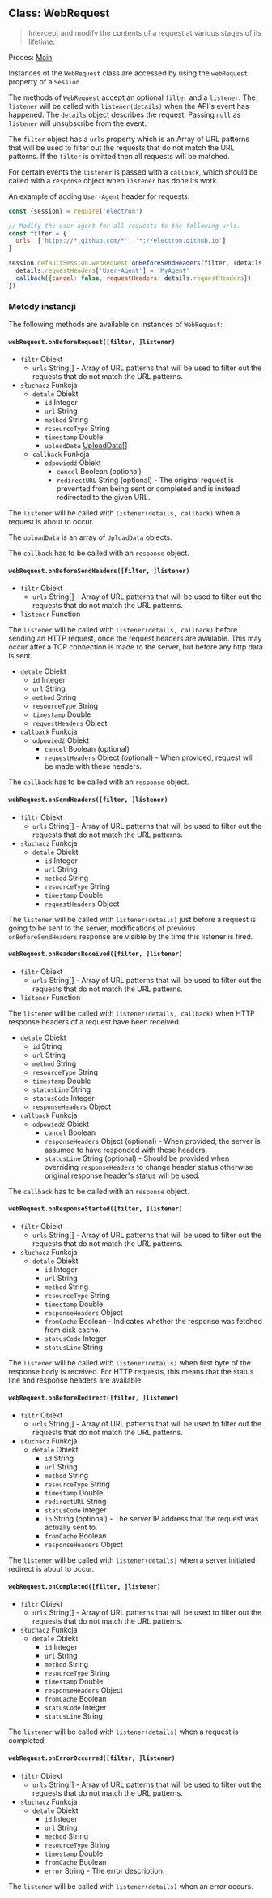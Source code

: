 ## Class: WebRequest

> Intercept and modify the contents of a request at various stages of its lifetime.

Proces: [Main](../glossary.md#main-process)

Instances of the `WebRequest` class are accessed by using the `webRequest` property of a `Session`.

The methods of `WebRequest` accept an optional `filter` and a `listener`. The `listener` will be called with `listener(details)` when the API's event has happened. The `details` object describes the request. Passing `null` as `listener` will unsubscribe from the event.

The `filter` object has a `urls` property which is an Array of URL patterns that will be used to filter out the requests that do not match the URL patterns. If the `filter` is omitted then all requests will be matched.

For certain events the `listener` is passed with a `callback`, which should be called with a `response` object when `listener` has done its work.

An example of adding `User-Agent` header for requests:

```javascript
const {session} = require('electron')

// Modify the user agent for all requests to the following urls.
const filter = {
  urls: ['https://*.github.com/*', '*://electron.github.io']
}

session.defaultSession.webRequest.onBeforeSendHeaders(filter, (details, callback) => {
  details.requestHeaders['User-Agent'] = 'MyAgent'
  callback({cancel: false, requestHeaders: details.requestHeaders})
})
```

### Metody instancji

The following methods are available on instances of `WebRequest`:

#### `webRequest.onBeforeRequest([filter, ]listener)`

* `filtr` Obiekt 
  * `urls` String[] - Array of URL patterns that will be used to filter out the requests that do not match the URL patterns.
* `słuchacz` Funkcja 
  * `detale` Obiekt 
    * `id` Integer
    * `url` String
    * `method` String
    * `resourceType` String
    * `timestamp` Double
    * `uploadData` [UploadData[]](structures/upload-data.md)
  * `callback` Funkcja 
    * `odpowiedź` Obiekt 
      * `cancel` Boolean (optional)
      * `redirectURL` String (optional) - The original request is prevented from being sent or completed and is instead redirected to the given URL.

The `listener` will be called with `listener(details, callback)` when a request is about to occur.

The `uploadData` is an array of `UploadData` objects.

The `callback` has to be called with an `response` object.

#### `webRequest.onBeforeSendHeaders([filter, ]listener)`

* `filtr` Obiekt 
  * `urls` String[] - Array of URL patterns that will be used to filter out the requests that do not match the URL patterns.
* `listener` Function

The `listener` will be called with `listener(details, callback)` before sending an HTTP request, once the request headers are available. This may occur after a TCP connection is made to the server, but before any http data is sent.

* `detale` Obiekt 
  * `id` Integer
  * `url` String
  * `method` String
  * `resourceType` String
  * `timestamp` Double
  * `requestHeaders` Object
* `callback` Funkcja 
  * `odpowiedź` Obiekt 
    * `cancel` Boolean (optional)
    * `requestHeaders` Object (optional) - When provided, request will be made with these headers.

The `callback` has to be called with an `response` object.

#### `webRequest.onSendHeaders([filter, ]listener)`

* `filtr` Obiekt 
  * `urls` String[] - Array of URL patterns that will be used to filter out the requests that do not match the URL patterns.
* `słuchacz` Funkcja 
  * `detale` Obiekt 
    * `id` Integer
    * `url` String
    * `method` String
    * `resourceType` String
    * `timestamp` Double
    * `requestHeaders` Object

The `listener` will be called with `listener(details)` just before a request is going to be sent to the server, modifications of previous `onBeforeSendHeaders` response are visible by the time this listener is fired.

#### `webRequest.onHeadersReceived([filter, ]listener)`

* `filtr` Obiekt 
  * `urls` String[] - Array of URL patterns that will be used to filter out the requests that do not match the URL patterns.
* `listener` Function

The `listener` will be called with `listener(details, callback)` when HTTP response headers of a request have been received.

* `detale` Obiekt 
  * `id` String
  * `url` String
  * `method` String
  * `resourceType` String
  * `timestamp` Double
  * `statusLine` String
  * `statusCode` Integer
  * `responseHeaders` Object
* `callback` Funkcja 
  * `odpowiedź` Obiekt 
    * `cancel` Boolean
    * `responseHeaders` Object (optional) - When provided, the server is assumed to have responded with these headers.
    * `statusLine` String (optional) - Should be provided when overriding `responseHeaders` to change header status otherwise original response header's status will be used.

The `callback` has to be called with an `response` object.

#### `webRequest.onResponseStarted([filter, ]listener)`

* `filtr` Obiekt 
  * `urls` String[] - Array of URL patterns that will be used to filter out the requests that do not match the URL patterns.
* `słuchacz` Funkcja 
  * `detale` Obiekt 
    * `id` Integer
    * `url` String
    * `method` String
    * `resourceType` String
    * `timestamp` Double
    * `responseHeaders` Object
    * `fromCache` Boolean - Indicates whether the response was fetched from disk cache.
    * `statusCode` Integer
    * `statusLine` String

The `listener` will be called with `listener(details)` when first byte of the response body is received. For HTTP requests, this means that the status line and response headers are available.

#### `webRequest.onBeforeRedirect([filter, ]listener)`

* `filtr` Obiekt 
  * `urls` String[] - Array of URL patterns that will be used to filter out the requests that do not match the URL patterns.
* `słuchacz` Funkcja 
  * `detale` Obiekt 
    * `id` String
    * `url` String
    * `method` String
    * `resourceType` String
    * `timestamp` Double
    * `redirectURL` String
    * `statusCode` Integer
    * `ip` String (optional) - The server IP address that the request was actually sent to.
    * `fromCache` Boolean
    * `responseHeaders` Object

The `listener` will be called with `listener(details)` when a server initiated redirect is about to occur.

#### `webRequest.onCompleted([filter, ]listener)`

* `filtr` Obiekt 
  * `urls` String[] - Array of URL patterns that will be used to filter out the requests that do not match the URL patterns.
* `słuchacz` Funkcja 
  * `detale` Obiekt 
    * `id` Integer
    * `url` String
    * `method` String
    * `resourceType` String
    * `timestamp` Double
    * `responseHeaders` Object
    * `fromCache` Boolean
    * `statusCode` Integer
    * `statusLine` String

The `listener` will be called with `listener(details)` when a request is completed.

#### `webRequest.onErrorOccurred([filter, ]listener)`

* `filtr` Obiekt 
  * `urls` String[] - Array of URL patterns that will be used to filter out the requests that do not match the URL patterns.
* `słuchacz` Funkcja 
  * `detale` Obiekt 
    * `id` Integer
    * `url` String
    * `method` String
    * `resourceType` String
    * `timestamp` Double
    * `fromCache` Boolean
    * `error` String - The error description.

The `listener` will be called with `listener(details)` when an error occurs.